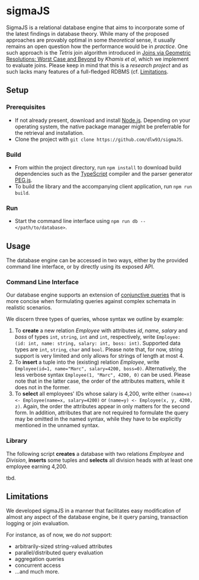 ﻿# sigmaJS
SigmaJS is a relational database engine that aims to incorporate some of the latest findings in database theory.
While many of the proposed approaches are provably optimal in some *theoretical* sense, it usually remains an open question how the performance would be in *practice*.
One such approach is the *Tetris* join algorithm introduced in [Joins via Geometric Resolutions: Worst Case and Beyond](http://doi.org/10.1145/2967101) by *Khamis et al*, which we implement to evaluate joins.
Please keep in mind that this is a *research project* and as such lacks many features of a full-fledged RDBMS (cf. [Limitations](#limitations).

## Setup

### Prerequisites
* If not already present, download and install [Node.js](https://nodejs.org). Depending on your operating system, the native package manager might be preferrable for the retrieval and installation.
* Clone the project with `git clone https://github.com/dlw93/sigmaJS`.

### Build
* From within the project directory, run `npm install` to download build dependencies such as the [TypeScript](https://www.typescriptlang.org/) compiler and the parser generator [PEG.js](https://pegjs.org/).
* To build the library and the accompanying client application, run `npm run build`.

### Run
* Start the command line interface using `npm run db -- </path/to/database>`.

## Usage
The database engine can be accessed in two ways, either by the provided command line interface, or by directly using its exposed API.

### Command Line Interface
Our database engine supports an extension of [conjunctive queries](https://en.wikipedia.org/wiki/Conjunctive_query#Datalog) that is more concise when formulating queries against complex schemata in realistic scenarios.

We discern three types of queries, whose syntax we outline by example:

1. To **create** a new relation *Employee* with attributes *id*, *name*, *salary* and *boss* of types `int`, `string`, `int` and `int`, respectively, write `Employee: (id: int, name: string, salary: int, boss: int)`. Supported data types are `int`, `string`, `char` and `bool`. Please note that, for now, string support is very limited and only allows for strings of length at most 4.
2. To **insert** a tuple into the (existing) relation *Employee*, write `Employee(id=1, name="Marc", salary=4200, boss=0)`. Alternatively, the less verbose syntax `Employee(1, "Marc", 4200, 0)` can be used. Please note that in the latter case, the order of the attributes matters, while it does not in the former.
3. To **select** all employees' IDs whose salary is 4,200, write either `(name=x) <- Employee(name=x, salary=4200)` or `(name=y) <- Employee(x, y, 4200, z)`. Again, the order the attributes appear in only matters for the second form. In addition, attributes that are not required to formulate the query may be omitted in the named syntax, while they have to be explicitly mentioned in the unnamed syntax.

### Library
The following script **creates** a database with two relations *Employee* and *Division*, **inserts** some tuples and **selects** all division heads with at least one employee earning 4,200.

tbd.

<!-- ```TypeScript
import Database from "sigma";
import { INT, CHAR } from "sigma/types";

const db = Database.open("/path/to/database");

db.createRelation("Employee", [ INT("id"), INT("salary"), CHAR("sex"), INT("divId") ]);
db.createRelation("Division", [ INT("id"), CHAR("short"), INT("head") ]);

db.insert("Employee", [0, 603, 469]);
db.insert("Employee", [1, 367, 591]);
db.insert("Employee", [2, 549, 488]);
db.insert("Division", [0, 725, 72]);
db.insert("Division", [1, 819, 234]);

const Ans = db.query("(head=x) <- Employee(salary=4200, divId=z), Division(id=z, head=x)");
console.log(Ans.toString());

db.close();
``` -->

## Limitations
We developed sigmaJS in a manner that facilitates easy modification of almost any aspect of the database engine, be it query parsing, transaction logging or join evaluation.

For instance, as of now, we do *not* support:
* arbitrarily-sized string-valued attributes
* parallel/distributed query evaluation
* aggregation queries
* concurrent access
* ...and much more.